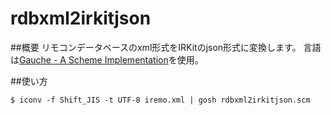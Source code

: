 rdbxml2irkitjson
================

##概要
リモコンデータベースのxml形式をIRKitのjson形式に変換します。
言語は[Gauche - A Scheme Implementation](http://practical-scheme.net/gauche/index-j.html)を使用。

##使い方

```
$ iconv -f Shift_JIS -t UTF-8 iremo.xml | gosh rdbxml2irkitjson.scm
```

